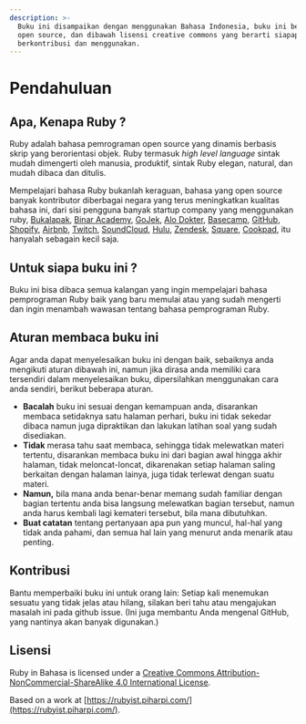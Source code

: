 ```yaml
---
description: >-
  Buku ini disampaikan dengan menggunakan Bahasa Indonesia, buku ini bersifat
  open source, dan dibawah lisensi creative commons yang berarti siapapun dapat
  berkontribusi dan menggunakan.
---
```


# Pendahuluan

## Apa, Kenapa Ruby ?

Ruby adalah bahasa pemrograman open source yang dinamis berbasis skrip yang berorientasi objek. Ruby termasuk _high level language_ sintak mudah dimengerti oleh manusia, produktif, sintak Ruby elegan, natural, dan mudah dibaca dan ditulis. 

Mempelajari bahasa Ruby bukanlah keraguan, bahasa yang open source banyak kontributor diberbagai negara yang terus meningkatkan kualitas bahasa ini, dari sisi pengguna banyak startup company yang menggunakan ruby, [Bukalapak](https://stackshare.io/bukalapak/bukalapak), [Binar Academy](https://www.binar.co.id/), [GoJek](https://stackshare.io/go-jek/go-jek), [Alo Dokter](https://www.alodokter.com/), [Basecamp](https://basecamp.com/), [GitHub](https://github.com/), [Shopify](https://shopify.com/), [Airbnb](https://airbnb.com/), [Twitch](https://twitch.tv/), [SoundCloud](https://soundcloud.com/), [Hulu](https://hulu.com/), [Zendesk](https://zendesk.com/), [Square](https://square.com/), [Cookpad](https://cookpad.com/), itu hanyalah sebagain kecil saja.

## Untuk siapa buku ini ?

Buku ini bisa dibaca semua kalangan yang ingin mempelajari bahasa pemprograman Ruby baik yang baru memulai atau yang sudah mengerti dan ingin menambah wawasan tentang bahasa pemprograman Ruby.

## Aturan membaca buku ini

Agar anda dapat menyelesaikan buku ini dengan baik, sebaiknya anda mengikuti aturan dibawah ini, namun jika dirasa anda memiliki cara tersendiri dalam menyelesaikan buku, dipersilahkan menggunakan cara anda sendiri, berikut beberapa aturan.

* **Bacalah** buku ini sesuai dengan kemampuan anda, disarankan membaca setidaknya satu halaman perhari, buku ini tidak sekedar dibaca namun juga dipraktikan dan lakukan latihan soal yang sudah disediakan. 
* **Tidak** merasa tahu saat membaca, sehingga tidak melewatkan materi tertentu, disarankan membaca buku ini dari bagian awal hingga akhir halaman, tidak meloncat-loncat, dikarenakan setiap halaman saling berkaitan dengan halaman lainya, juga tidak terlewat dengan suatu materi.
* **Namun,** bila mana anda benar-benar memang sudah familiar dengan bagian tertentu anda bisa langsung melewatkan bagian tersebut, namun anda harus kembali lagi kemateri tersebut, bila mana dibutuhkan.
* **Buat catatan** tentang pertanyaan apa pun yang muncul, hal-hal yang tidak anda pahami, dan semua hal lain yang menurut anda menarik atau penting.

## Kontribusi 

Bantu memperbaiki buku ini untuk orang lain: Setiap kali menemukan sesuatu yang tidak jelas atau hilang, silakan beri tahu atau mengajukan masalah ini pada github issue. \(Ini juga membantu Anda mengenal GitHub, yang nantinya akan banyak digunakan.\)

## Lisensi

Ruby in Bahasa is licensed under a [Creative Commons Attribution-NonCommercial-ShareAlike 4.0 International License](http://creativecommons.org/licenses/by-nc-sa/4.0/).  
  
Based on a work at [https://rubyist.piharpi.com/](https://rubyist.piharpi.com/).

